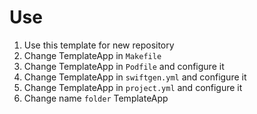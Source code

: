 # Use
1. Use this template for new repository
2. Change TemplateApp in `Makefile`
3. Change TemplateApp in `Podfile` and configure it
4. Change TemplateApp in `swiftgen.yml` and configure it
5. Change TemplateApp in `project.yml` and configure it
6. Change name `folder` TemplateApp
